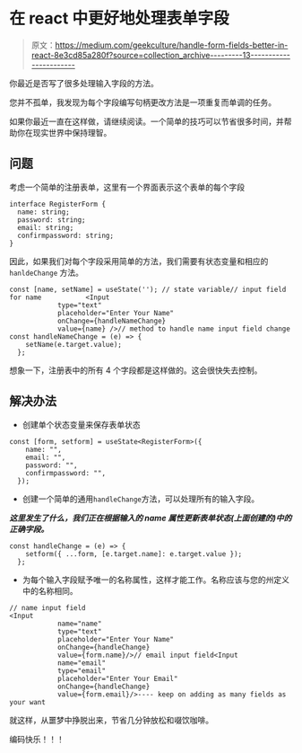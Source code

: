 # 在 react 中更好地处理表单字段

> 原文：<https://medium.com/geekculture/handle-form-fields-better-in-react-8e3cd85a280f?source=collection_archive---------13----------------------->

你最近是否写了很多处理输入字段的方法。

您并不孤单，我发现为每个字段编写句柄更改方法是一项重复而单调的任务。

如果你最近一直在这样做，请继续阅读。一个简单的技巧可以节省很多时间，并帮助你在现实世界中保持理智。

## 问题

考虑一个简单的注册表单，这里有一个界面表示这个表单的每个字段

```
interface RegisterForm {
  name: string;
  password: string;
  email: string;
  confirmpassword: string;
}
```

因此，如果我们对每个字段采用简单的方法，我们需要有状态变量和相应的`hanldeChange` 方法。

```
const [name, setName] = useState(''); // state variable// input field for name           <Input  
            type="text"
            placeholder="Enter Your Name"
            onChange={handleNameChange}
            value={name} />// method to handle name input field change
const handleNameChange = (e) => {
    setName(e.target.value);
  };
```

想象一下，注册表中的所有 4 个字段都是这样做的。这会很快失去控制。

## 解决办法

*   创建单个状态变量来保存表单状态

```
const [form, setform] = useState<RegisterForm>({
    name: "",
    email: "",
    password: "",
    confirmpassword: "",
  });
```

*   创建一个简单的通用`handleChange`方法，可以处理所有的输入字段。

***这里发生了什么，我们正在根据输入的 name 属性更新表单状态(上面创建的)中的正确字段。***

```
const handleChange = (e) => {
    setform({ ...form, [e.target.name]: e.target.value });
  };
```

*   为每个输入字段赋予唯一的名称属性，这样才能工作。名称应该与您的州定义中的名称相同。

```
// name input field
<Input  
            name="name"
            type="text"
            placeholder="Enter Your Name"
            onChange={handleChange}
            value={form.name}/>// email input field<Input  
            name="email"
            type="email"
            placeholder="Enter Your Email"
            onChange={handleChange}
            value={form.email}/>---- keep on adding as many fields as your want
```

就这样，从噩梦中挣脱出来，节省几分钟放松和啜饮咖啡。

编码快乐！！！